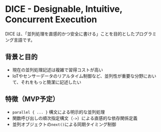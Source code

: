 # DICE - Designable, Intuitive, Concurrent Execution

DICE は、「並列処理を直感的かつ安全に書ける」ことを目的としたプログラミング言語です。

## 背景と目的

- 現在の並列処理記述は複雑で習得コストが高い
- IoTやセンサーデータのリアルタイム制御など、並列性が重要な分野において、それをもっと簡潔に記述したい

## 特徴（MVP予定）

- `parallel { ... }` 構文による明示的な並列処理
- 関数呼び出しの順次指定構文（`->`）による直感的な依存関係定義
- 並列オブジェクトの`next()`による同期タイミング制御
